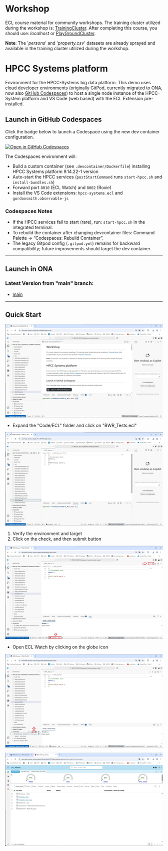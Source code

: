 # Workshop

ECL course material for community workshops. The training cluster utilized during the workshop is: [TrainingCluster](https://eclwatch.br-training-prod.azure.lnrsg.io:18010/). After completing this course, you should use: *localhost* or [PlayGroundCluster](https://play.hpccsystems.com:18010/).

**Note**: The '*persons*' and '*property.csv*' datasets are already sprayed and available in the training cluster utilized during the workshop.


# HPCC Systems platform

Environment for the HPCC-Systems big data platform.  This demo uses cloud developer environments (originally GitPod, currently migrated to [ONA](https://gitpod.io), now also [GitHub Codespaces](https://github.com/features/codespaces)) to host a single node instance of the HPCC-System platform and VS Code (web based) with the ECL Extension pre-installed.

## Launch in GitHub Codespaces

Click the badge below to launch a Codespace using the new dev container configuration.

[![Open in GitHub Codespaces](https://github.com/codespaces/badge.svg)](https://codespaces.new/mauromarx/ERAD-SE_2025)

The Codespaces environment will:

* Build a custom container (see `.devcontainer/Dockerfile`) installing HPCC Systems platform 9.14.22-1 version
* Auto-start the HPCC services (`postStartCommand` runs `start-hpcc.sh` and `install-bundles.sh`)
* Forward port `8010` (ECL Watch) and `8002` (Roxie) 
* Install the VS Code extensions: `hpcc-systems.ecl` and `gordonsmith.observable-js`

### Codespaces Notes

* If the HPCC services fail to start (rare), run: `start-hpcc.sh` in the integrated terminal.
* To rebuild the container after changing devcontainer files: Command Palette → “Codespaces: Rebuild Container”.
* The legacy Gitpod config (`.gitpod.yml`) remains for backward compatibility; future improvements should target the dev container.

---

## Launch in ONA

### Latest Version from "main" branch:

* [main](https://gitpod.io/#https://github.com/mauromarx/ERAD-SE_2025)

---

## Quick Start

![Welcome Image](./.resources/welcome.jpeg "Welcome")

* Expand the "Code/ECL" folder and click on "BWR_Tests.ecl"

![BWR_Tests Image](./.resources/BWR_Tests.jpeg "BWR_Tests.ecl")

1.  Verify the environment and target
2.  Click on the check, and then submit button

![Submit Image](./.resources/submit.jpeg "Submitted BWR_Tests.ecl")

* Open ECL Watch by clicking on the globe icon

![Open ECL Watch](./.resources/eclwatch_globe.jpeg "Open ECL Watch")

![ECL Watch](./.resources/eclwatch.jpeg "ECL Watch")


